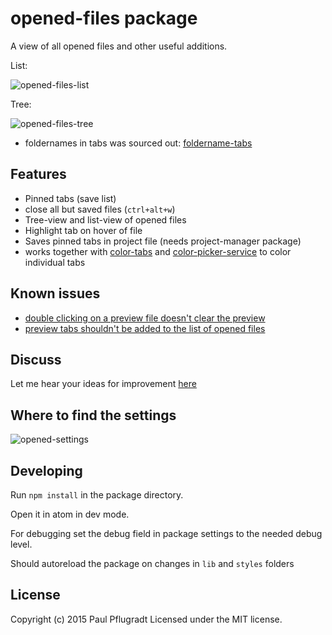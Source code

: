 # opened-files package

A view of all opened files and other useful additions.

List:

![opened-files-list](https://cloud.githubusercontent.com/assets/1881921/8344463/62cb82d4-1ae2-11e5-8dfe-991c09798d97.png)

Tree:

![opened-files-tree](https://cloud.githubusercontent.com/assets/1881921/8344445/0b957ac4-1ae2-11e5-9b51-e5619d780d6a.png)


 - foldernames in tabs was sourced out: [foldername-tabs](https://atom.io/packages/foldername-tabs)

## Features
 - Pinned tabs (save list)
 - close all but saved files (`ctrl+alt+w`)
 - Tree-view and list-view of opened files
 - Highlight tab on hover of file
 - Saves pinned tabs in project file (needs project-manager package)
 - works together with [color-tabs](https://atom.io/packages/color-tabs) and [color-picker-service](https://atom.io/packages/color-picker-service) to color individual tabs

## Known issues

 - [double clicking on a preview file doesn't clear the preview](https://github.com/paulpflug/opened-files/issues/12)
 - [preview tabs shouldn't be added to the list of opened files](https://github.com/paulpflug/opened-files/issues/11)

## Discuss

Let me hear your ideas for improvement [here](https://discuss.atom.io/t/announce-opened-files)

## Where to find the settings

![opened-settings](https://cloud.githubusercontent.com/assets/1881921/8569100/457d7db2-2574-11e5-96b0-a6ed026090d7.png)

## Developing

Run `npm install` in the package directory.

Open it in atom in dev mode.

For debugging set the debug field in package settings to the needed debug level.

Should autoreload the package on changes in `lib` and `styles` folders

## License
Copyright (c) 2015 Paul Pflugradt
Licensed under the MIT license.
